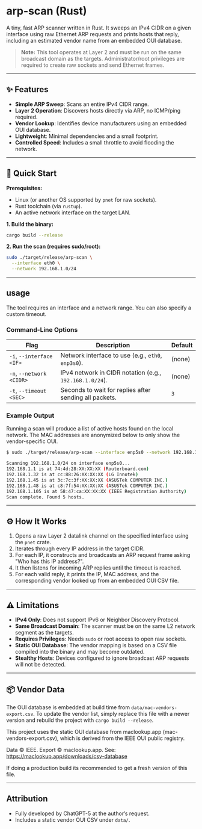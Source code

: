 # arp-scan (Rust)

A tiny, fast ARP scanner written in Rust. It sweeps an IPv4 CIDR on a given interface using raw Ethernet ARP requests and prints hosts that reply, including an estimated vendor name from an embedded OUI database.

> **Note:** This tool operates at Layer 2 and must be run on the same broadcast domain as the targets. Administrator/root privileges are required to create raw sockets and send Ethernet frames.

-----

## ✨ Features

  * **Simple ARP Sweep**: Scans an entire IPv4 CIDR range.
  * **Layer 2 Operation**: Discovers hosts directly via ARP, no ICMP/ping required.
  * **Vendor Lookup**: Identifies device manufacturers using an embedded OUI database.
  * **Lightweight**: Minimal dependencies and a small footprint.
  * **Controlled Speed**: Includes a small throttle to avoid flooding the network.

-----

## 🚀 Quick Start

**Prerequisites:**

  * Linux (or another OS supported by `pnet` for raw sockets).
  * Rust toolchain (via `rustup`).
  * An active network interface on the target LAN.

**1. Build the binary:**

```bash
cargo build --release
```

**2. Run the scan (requires sudo/root):**

```bash
sudo ./target/release/arp-scan \
  --interface eth0 \
  --network 192.168.1.0/24
```

-----

## usage

The tool requires an interface and a network range. You can also specify a custom timeout.

### Command-Line Options

| Flag                     | Description                                            | Default |
| ------------------------ | ------------------------------------------------------ | ------- |
| `-i`, `--interface <IF>` | Network interface to use (e.g., `eth0`, `enp3s0`).     | (none)  |
| `-n`, `--network <CIDR>` | IPv4 network in CIDR notation (e.g., `192.168.1.0/24`). | (none)  |
| `-t`, `--timeout <SEC>`  | Seconds to wait for replies after sending all packets.  | `3`     |

### Example Output

Running a scan will produce a list of active hosts found on the local network. The MAC addresses are anonymized below to only show the vendor-specific OUI.

```bash
$ sudo ./target/release/arp-scan --interface enp5s0 --network 192.168.1.0/24 --timeout 2

Scanning 192.168.1.0/24 on interface enp5s0...
192.168.1.1 is at 74:4d:28:XX:XX:XX (Routerboard.com)
192.168.1.32 is at cc:88:26:XX:XX:XX (LG Innotek)
192.168.1.45 is at 3c:7c:3f:XX:XX:XX (ASUSTek COMPUTER INC.)
192.168.1.48 is at c8:7f:54:XX:XX:XX (ASUSTek COMPUTER INC.)
192.168.1.105 is at 58:47:ca:XX:XX:XX (IEEE Registration Authority)
Scan complete. Found 5 hosts.
```

-----

## ⚙️ How It Works

1.  Opens a raw Layer 2 datalink channel on the specified interface using the `pnet` crate.
2.  Iterates through every IP address in the target CIDR.
3.  For each IP, it constructs and broadcasts an ARP request frame asking "Who has this IP address?".
4.  It then listens for incoming ARP replies until the timeout is reached.
5.  For each valid reply, it prints the IP, MAC address, and the corresponding vendor looked up from an embedded OUI CSV file.

-----

## ⚠️ Limitations

  * **IPv4 Only**: Does not support IPv6 or Neighbor Discovery Protocol.
  * **Same Broadcast Domain**: The scanner must be on the same L2 network segment as the targets.
  * **Requires Privileges**: Needs `sudo` or root access to open raw sockets.
  * **Static OUI Database**: The vendor mapping is based on a CSV file compiled into the binary and may become outdated.
  * **Stealthy Hosts**: Devices configured to ignore broadcast ARP requests will not be detected.

-----

## 📦 Vendor Data

The OUI database is embedded at build time from `data/mac-vendors-export.csv`. To update the vendor list, simply replace this file with a newer version and rebuild the project with `cargo build --release`.

This project uses the static OUI database from maclookup.app
(mac-vendors-export.csv), which is derived from the IEEE OUI public registry.

Data © IEEE. Export © maclookup.app.
See: https://maclookup.app/downloads/csv-database

If doing a production build its recommended to get a fresh version of this file.


-----

## Attribution

  * Fully developed by ChatGPT-5 at the author’s request.
  * Includes a static vendor OUI CSV under `data/`.

